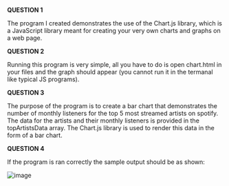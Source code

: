 **QUESTION 1**

The program I created demonstrates the use of the Chart.js library, which is a JavaScript library meant for creating your very own charts and graphs on a web page.

**QUESTION 2**

Running this program is very simple, all you have to do is open chart.html in your files and the graph should appear (you cannot run it in the termanal like typical JS programs).

**QUESTION 3**

The purpose of the program is to create a bar chart that demonstrates the number of monthly listeners for the top 5 most streamed artists on spotify. The data for the artists and their monthly listeners is provided in the topArtistsData array. The Chart.js library is used to render this data in the form of a bar chart.

**QUESTION 4**

If the program is ran correctly the sample output should be as shown:


![image](https://github.com/CS2613-FA23/explorationactivity2-ChrisComeauu/assets/144265204/56856500-23a3-4830-8f70-03a26db7f8fd)

